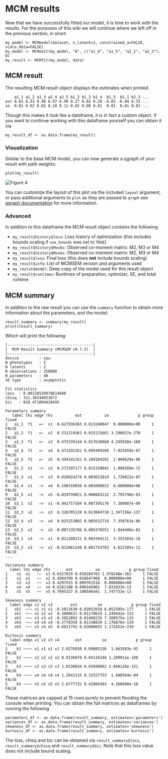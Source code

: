 # MCM results

Now that we have successfully fitted our model, it is time to work with the results. For the purposes of this wiki we will continue where we left off in the previous section, in short:

```   
my_model <- MCMmodel(dataset, n_latent=2, constrained_a=FALSE, scale_data=FALSE)
my_model <- MCMedit(my_model, "A", c("a1_4", "a1_5", "a2_2", "a2_3"), 0)
my_result <- MCMfit(my_model, data)
```

## MCM result

The resulting MCM result object displays the estimates when printed.
``` 
    a1_1 a1_2 a1_3 a2_4 a2_5 b1_2 b1_3 b1_4  b1_5  b2_1 b2_3 ...
est 0.63 0.53 0.48 0.47 0.49 0.27 0.02 0.20 -0.02 -0.04 0.33 ...
se  0.01 0.02 0.02 0.10 0.11 0.02 0.00 0.01  0.01  0.01 0.01 ...
```
Though this makes it look like a dataframe, it is in fact a custom object. If you want to continue working with this dataframe yourself you can obtain it via
``` 
my_result_df <- as.data.frame(my_result)
```
### Visualization

Similar to the base MCM model, you can now generate a qgraph of your result with path weights:
``` 
plot(my_result)
```

![Figure 4](https://raw.githubusercontent.com/zenabtamimy/MCMSEM/dev-torch/imgs/4.Figure1.svg)

You can customize the layout of this plot via the included `layout` argument, or pass additional arguments to `plot` as they are passed to `qraph` see [qgraph documentation](https://cran.r-project.org/web/packages/qgraph/qgraph.pdf#page=28) for more information.

### Advanced
In addition to this dataframe the MCM result object contains the following:
 - `my_result$history$loss`: Loss history of optimization (this includes bounds scaling if `use_bounds` was set to `TRUE`)
 - `my_result$history$Mxobs`: Observed co-moment matrix: M2, M3 or M4
 - `my_result$history$Mxobs`: Observed co-moment matrix: M2, M3 or M4
 - `my_result$loss`: Final loss (this does **not** include bounds scaling)
 - `my_result$info`: List of MCMSEM version and arguments used
 - `my_reulst$model`: Deep copy of the model used for this result object
 - `my_result$runtimes`: Runtimes of preparation, optimizer, SE, and total runtime

## MCM summary

In addition to the raw result you can use the `summary` function to obtain more information about the parameters, and the model:
```
result_summary <- summary(my_result)
print(result_summary)
```

Which will print the following:
```
|--------------------------------------|
|  MCM Result Summary (MCMSEM v0.7.3)  |
|--------------------------------------|
device         : cpu
N phenotypes   : 5
N latents      : 2
N observations : 250000
N parameters   : 40
SE type        : asymptotic

Fit statistics
loss  : 0.00128520978614688
chisq : 321.30244653672
bic   : 818.471094410495

Parameters summary
   label lhs edge rhs          est          se             p group fixed
1   a1_1  f1   =~  x1  0.627936363 0.013240047  0.000000e+00     1 FALSE
2   a1_2  f1   =~  x2  0.531219363 0.015125661 3.290637e-270     1 FALSE
3   a1_3  f1   =~  x3  0.475339144 0.017630660 4.245938e-160     1 FALSE
4   a2_4  f2   =~  x4  0.473292261 0.095409266  7.025659e-07     1 FALSE
5   a2_5  f2   =~  x5  0.494141161 0.104104201  2.068629e-06     1 FALSE
6   b1_2  x1   ~>  x2  0.273397177 0.015158042  1.008268e-72     1 FALSE
7   b1_3  x1   ~>  x3  0.018924274 0.003621019  1.730022e-07     1 FALSE
8   b1_4  x1   ~>  x4  0.196318030 0.005098022  0.000000e+00     1 FALSE
9   b1_5  x1   ~>  x5 -0.019739021 0.006603132  2.795790e-03     1 FALSE
10  b2_1  x2   ~>  x1 -0.042757504 0.007395170  7.389887e-09     1 FALSE
11  b2_3  x2   ~>  x3  0.326705128 0.013084730 1.347156e-137     1 FALSE
12  b2_4  x2   ~>  x4  0.025253002 0.005632719  7.350763e-06     1 FALSE
13  b2_5  x2   ~>  x5 -0.007135786 0.005376551  1.844408e-01     1 FALSE
14  b3_1  x3   ~>  x1  0.021289211 0.003394111  3.555303e-10     1 FALSE
15  b3_2  x3   ~>  x2 -0.012061248 0.001743783  4.622385e-12     1 FALSE
...

Variances summary
  label lhs edge rhs       est          se             p group fixed
1    s1  x1   ~~  x1 0.6327819 0.018284762 1.978248e-262     1 FALSE
2    s2  x2   ~~  x2 0.4984709 0.010647468  0.000000e+00     1 FALSE
3    s3  x3   ~~  x3 0.4297915 0.009761518  0.000000e+00     1 FALSE
4    s4  x4   ~~  x4 0.6181108 0.090345862  7.831033e-12     1 FALSE
5    s5  x5   ~~  x5 0.7095327 0.100596441  1.747753e-12     1 FALSE

Skewness summary
  label edge v1 v2 v3        est         se             p group fixed
1   sk1  ~~~ x1 x1 x1 -0.5821630 0.02052658 6.052505e-177     1 FALSE
2   sk2  ~~~ x2 x2 x2  0.3080631 0.01170619 1.249442e-152     1 FALSE
3   sk3  ~~~ x3 x3 x3 -0.3652892 0.01489235 7.308575e-133     1 FALSE
4   sk4  ~~~ x4 x4 x4 -0.2778358 0.01148039 2.176876e-129     1 FALSE
5   sk5  ~~~ x5 x5 x5  0.6611792 0.02000025 1.172452e-239     1 FALSE

Kurtosis summary
  label edge v1 v2 v3 v4       est         se             p group fixed
1    k1 ~~~~ x1 x1 x1 x1 2.0276930 0.09885136  1.663583e-93     1 FALSE
2    k2 ~~~~ x2 x2 x2 x2 0.9136878 0.04126246 1.209911e-108     1 FALSE
3    k3 ~~~~ x3 x3 x3 x3 1.0338634 0.03946062 2.666126e-151     1 FALSE
4    k4 ~~~~ x4 x4 x4 x4 1.2641115 0.33327753  1.488564e-04     1 FALSE
5    k5 ~~~~ x5 x5 x5 x5 2.6777732 0.42884383  4.260600e-10     1 FALSE
```

These matrices are capped at 15 rows purely to prevent flooding the console when printing. You can obtain the full matrices as dataframes by running the following
``` 
parameters_df <- as.data.frame(result_summary, estimates='parameters')
variances_df <- as.data.frame(result_summary, estimates='variances')
skewness_df <- as.data.frame(result_summary, estimates='skewness')
kurtosis_df <- as.data.frame(result_summary, estimates='kurtosis')
```

The loss, chisq and bic can be obtained via `result_summary$loss`, `result_summary$chisq` and `result_summary$bic`. Note that this loss value does not include bound scaling. 